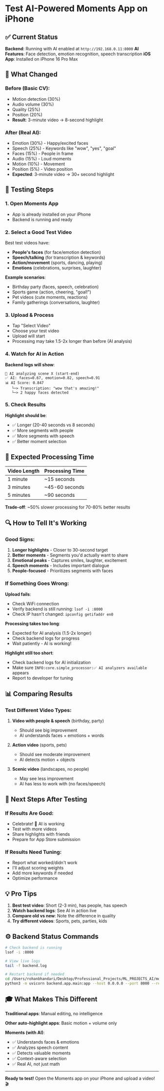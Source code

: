 # Test AI-Powered Moments App on iPhone

## ✅ Current Status

**Backend**: Running with AI enabled at `http://192.168.0.11:8000`
**AI Features**: Face detection, emotion recognition, speech transcription
**iOS App**: Installed on iPhone 16 Pro Max

## 🧠 What Changed

### Before (Basic CV):
- Motion detection (30%)
- Audio volume (30%)
- Quality (25%)
- Position (20%)
- **Result**: 3-minute video → 8-second highlight

### After (Real AI):
- Emotion (30%) - Happy/excited faces
- Speech (25%) - Keywords like "wow", "yes", "goal"
- Faces (15%) - People in frame
- Audio (15%) - Loud moments
- Motion (10%) - Movement
- Position (5%) - Video position
- **Expected**: 3-minute video → 30+ second highlight

## 📱 Testing Steps

### 1. Open Moments App
- App is already installed on your iPhone
- Backend is running and ready

### 2. Select a Good Test Video
Best test videos have:
- **People's faces** (for face/emotion detection)
- **Speech/talking** (for transcription & keywords)
- **Action/movement** (sports, dancing, playing)
- **Emotions** (celebrations, surprises, laughter)

**Example scenarios**:
- Birthday party (faces, speech, celebration)
- Sports game (action, cheering, "goal!")
- Pet videos (cute moments, reactions)
- Family gatherings (conversations, laughter)

### 3. Upload & Process
- Tap "Select Video"
- Choose your test video
- Upload will start
- Processing may take 1.5-2x longer than before (AI analysis)

### 4. Watch for AI in Action

**Backend logs will show**:
```
🧠 AI analyzing scene X (start-end)
✅ AI: faces=0.67, emotion=0.82, speech=0.91
📊 AI Score: 0.847
   └─> Transcription: "wow that's amazing!"
   └─> 2 happy faces detected
```

### 5. Check Results

**Highlight should be**:
- ✅ Longer (20-40 seconds vs 8 seconds)
- ✅ More segments with people
- ✅ More segments with speech
- ✅ Better moment selection

## 🎯 Expected Processing Time

| Video Length | Processing Time |
|--------------|-----------------|
| 1 minute     | ~15 seconds     |
| 3 minutes    | ~45-60 seconds  |
| 5 minutes    | ~90 seconds     |

**Trade-off**: ~50% slower processing for 70-80% better results

## 🔍 How to Tell It's Working

### Good Signs:
1. **Longer highlights** - Closer to 30-second target
2. **Better moments** - Segments you'd actually want to share
3. **Emotional peaks** - Captures smiles, laughter, excitement
4. **Speech moments** - Includes important dialogue
5. **People-focused** - Prioritizes segments with faces

### If Something Goes Wrong:

**Upload fails**:
- Check WiFi connection
- Verify backend is still running: `lsof -i :8000`
- Check IP hasn't changed: `ipconfig getifaddr en0`

**Processing takes too long**:
- Expected for AI analysis (1.5-2x longer)
- Check backend logs for progress
- Wait patiently - AI is working!

**Highlight still too short**:
- Check backend logs for AI initialization
- Make sure `INFO:core.simple_processor:✅ AI analyzers available` appears
- Report to developer for tuning

## 📊 Comparing Results

### Test Different Video Types:

1. **Video with people & speech** (birthday, party)
   - Should see big improvement
   - AI understands faces + emotions + words

2. **Action video** (sports, pets)
   - Should see moderate improvement
   - AI detects motion + objects

3. **Scenic video** (landscapes, no people)
   - May see less improvement
   - AI has less to work with (no faces/speech)

## 🚀 Next Steps After Testing

### If Results Are Good:
- Celebrate! 🎉 AI is working
- Test with more videos
- Share highlights with friends
- Prepare for App Store submission

### If Results Need Tuning:
- Report what worked/didn't work
- I'll adjust scoring weights
- Add more keywords if needed
- Optimize performance

## 💡 Pro Tips

1. **Best test video**: Short (2-3 min), has people, has speech
2. **Watch backend logs**: See AI in action live
3. **Compare old vs new**: Note the difference in quality
4. **Try different videos**: Sports, pets, parties, kids

## ⚙️ Backend Status Commands

```bash
# Check backend is running
lsof -i :8000

# View live logs
tail -f backend.log

# Restart backend if needed
cd /Users/rohanbhandari/Desktop/Professional_Projects/ML_PROJECTS_AI/moments_app
python3 -m uvicorn backend.app.main:app --host 0.0.0.0 --port 8000 --reload > backend.log 2>&1 &
```

## 🎓 What Makes This Different

**Traditional apps**: Manual editing, no intelligence

**Other auto-highlight apps**: Basic motion + volume only

**Moments (with AI)**:
- ✅ Understands faces & emotions
- ✅ Analyzes speech content
- ✅ Detects valuable moments
- ✅ Context-aware selection
- ✅ Real AI, not just math

---

**Ready to test!** Open the Moments app on your iPhone and upload a video! 🎬
